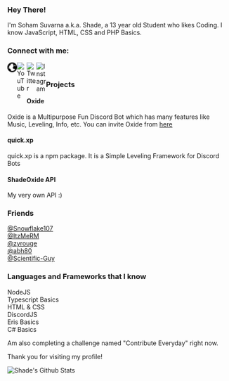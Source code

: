 ### Hey There!

I'm Soham Suvarna a.k.a. Shade, a 13 year old Student who likes Coding.
I know JavaScript, HTML, CSS and PHP Basics.

### Connect with me:

[<img align="left" alt="shadeoxide.gq" width="22px" src="https://raw.githubusercontent.com/iconic/open-iconic/master/svg/globe.svg" />](https://shadeoxide.gq)
[<img align="left" alt="YouTube" width="22px" src="https://cdn.jsdelivr.net/npm/simple-icons@v3/icons/youtube.svg" />](https://youtube.com/channel/UChVsh440kvsyPGuKit8vfqg)
[<img align="left" alt="Twitter" width="22px" src="https://cdn.jsdelivr.net/npm/simple-icons@v3/icons/twitter.svg" />](https://www.twitter.com/shadeoxide)
[<img align="left" alt="Instagram" width="22px" src="https://cdn.jsdelivr.net/npm/simple-icons@v3/icons/instagram.svg" />](https://www.instagram.com/shadeoxide)

<br />

### Projects
#### Oxide
Oxide is a Multipurpose Fun Discord Bot which has many features like Music, Leveling, Info, etc.
You can invite Oxide from [here](https://www.inviteoxide.gq)
#### quick.xp
quick.xp is a npm package.
It is a Simple Leveling Framework for Discord Bots
#### ShadeOxide API
My very own API :)

### Friends
[@Snowflake107](https://github.com/Snowflake107)<br>
[@ItzMeRM](https://github.com/ItzMeRM)<br>
[@zyrouge](https://github.com/zyrouge)<br>
[@abh80](https://github.com/abh80)<br>
[@Scientific-Guy](https://github.com/Scientific-Guy)<br>

### Languages and Frameworks that I know
NodeJS <br>
Typescript Basics <br>
HTML & CSS <br>
DiscordJS <br>
Eris Basics <br>
C# Basics <br>

Am also completing a challenge named "Contribute Everyday" right now.

Thank you for visiting my profile!

<img align="left" alt="Shade's Github Stats" src="https://github-readme-stats.vercel.app/api?username=shadeoxide&show_icons=true&hide_border=true" />
